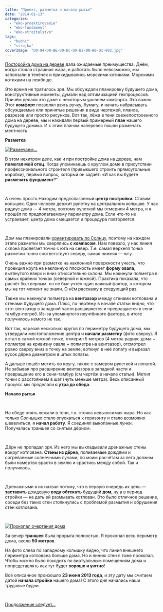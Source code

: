 ```yaml
---
title: "Проект, разметка и начало рытья"
date: "2014-01-13"
categories: 
  - "eko-proektirovanie"
  - "eko-fundament"
  - "eko-stroitelstvo"
tags: 
  - "budni"
  - "strojka"
coverImage: "D0-94-D0-BE-D0-BC-D0-B2-D0-B0-D1-802.jpg"
---
```


[Посторойка дома на дереве](http://svobodaiznutri.ru/?p=24) дала ожидаемые преимущества. Днём, когда стояла страшная жара, и работать было невозможно, мы заползали в тенёчек и прикидывались морскими котиками. Морскими котиками на лежбище.

Это время не тратилось зря. Мы обсуждали планировку будущего дома, конструктивные моменты, думали над оптимизацией техпроцессов. Причём делали это даже с некоторым уровнем комфорта. Это важно. Этот **комфорт** позволял взять ручку, бумагу, и начать набрасывать обсуждаемые или принятые решения в виде чертежей, планов, разрезов или просто рисунков. Вот так, лёжа в тени свежепостроенного дома на дереве, мы и накидали первый примерный **план** нашего будущего домика. И с этим планом наперевес пошли размечать местность.

**Разметка**

[![Размечаем...](images/IMG_20130623_110904-300x225.jpg "Размечаем...")](http://svobodaiznutri.ru/wp-content/uploads/2014/01/IMG_20130623_110904.jpg)

В этом нехитром деле, как и при постройке дома на дереве, нам **помогал мой отец**. Когда упоминаешь о круглом доме в присутствии профессионального строителя (привыкшего строить прямоугольные коробки), первый вопрос, который он задаёт: «И как вы будете **размечать фундамент**?"

 

А очень просто.Находим предполагаемый **центр постройки**. Ставим колышек. Один человек держит рулетку на центральном колышке. У нас радиус дома — 4 метра, поэтому рулеткой мы отмерили 4 метра, и я прошёл по предполагаемому периметру дома. Если что-то не устраивает, центр дома смещается и процедура повторяется.

 

Дом мы планировали [ориентировать по Солнцу](http://svobodaiznutri.ru/?p=31), поэтому на каждом этапе разметки мы сверялись **с компасом**. Нам повезло, у нас линия склона пролегает точно с юга на север. Т.е. самая верхняя точка разметки точно соответствует северу, самая нижняя — югу.

Очень важно при разметке на наклонной поверхности учесть, что проекция круга на наклонную плоскость имеет **форму овала**, вытянутого вверх и вниз относительно склона. Мы накинули полметра в самых крайних точках (северной и южной). Практика показала, что расчёт был верным, но не был учтён один важный фактор, о котором мы на тот момент не знали. О нём расскажу в следующий раз.

Также мы накинули полметра на **вентзазор** между стенами котлована и стенами будущего дома. Плюс, по чертежу в начале статьи видно, что этот вентзазор в западной части расширяется и превращается в сени-тамбур-погреб. Из-за упомянутого неучтённого фактора, в итоге получилось немого не так.

Вот так, нарезав несколько кругов по периметру будущего дома, мы утвердили местоположение центра и **начали разметку** (фото сверху). Я встал в самой южной точке, отмерил 5 метров (4 метра радиус дома + полметра на кривизну овала + полметра на вентзазор), отсмотрел ровно сверху вниз в точку на земле, воткнул в неё лопату и вырезал кусок дёрна диаметром в штык лопаты.

А дальше пошёл метить по кругу, также с замером рулеткой и лопатой. Не забывая про расширение вентзазора в западной части и превращение его в сени-тамбур (см чертёж в начале статьи). Метил точки с расстоянием в шаг (чуть меньше метра). Весь описанный процесс мы проделали **с утра до обеда**.

**Начало рытья**

 

На обеде опять лежали в тени, т.к. стояла невыносимая жара. Но как только Солнышко стало опускаться к горизонту и стало возможно шевелиться, я **начал работу**. Я соединял выкопанные лунки. Получалась траншея со снятым дёрном.

 

Дёрн не пропадал зря. Из него мы выкладывали дренажные стены вокруг котлована. **Стены из дёрна**, поливаемые дождями и согреваемые солнечными лучами, по моим расчётам за лето должны были намертво врасти в землю и срастись между собой. Так и получилось.

 

Дренажными я их назвал потому, что в первую очередь их цель — **заставить** дождевую **воду обтекать** будущий **дом**, ну а в период стройки — не дать ей размывать котлован. Это было отличное решение, соседи без таких стен столкнулись с проблемой размытия и обрушения стен котлована.

 

[![Прокопал очертания дома](images/IMG_20130623_183638-300x225.jpg "Прокопал очертания дома")](http://svobodaiznutri.ru/wp-content/uploads/2014/01/IMG_20130623_183638.jpg)

За вечер **траншея** была прорыта полностью. Я прокопал весь периметр дома, около **50 метров**.

На фото слева по западному колышку видно, что линия внешнего периметра котлована больше дома. Но и линию стен я тоже прокопал. Чтобы можно было походить по виртуальным помещениям дома и попредставлять как тут будет **хорошо и уютно**!

Всё описанное произошло **23 июня 2013 года**, и эту дату мы считаем датой **начала стройки** нашего дома! С этого дня начались наши трудовые будни.

 

[Продолжение следует...](http://svobodaiznutri.ru/?p=22)
